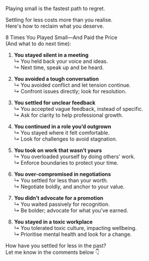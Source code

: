 Playing small is the fastest path to regret.  
  
Settling for less costs more than you realise.  
Here's how to reclaim what you deserve.  
  
8 Times You Played Small—And Paid the Price  
(And what to do next time):  
  
1. **You stayed silent in a meeting**  
↳ You held back your voice and ideas.  
↳ Next time, speak up and be heard.  
  
2. **You avoided a tough conversation**  
↳ You avoided conflict and let tension continue.  
↳ Confront issues directly; look for resolution.  
  
3. **You settled for unclear feedback**  
↳ You accepted vague feedback, instead of specific.  
↳ Ask for clarity to help professional growth.  
  
4. **You continued in a role you’d outgrown**  
↳ You stayed where it felt comfortable.  
↳ Look for challenges to avoid stagnation.  
  
5. **You took on work that wasn’t yours**  
↳ You overloaded yourself by doing others' work.  
↳ Enforce boundaries to protect your time.  
  
6. **You over-compromised in negotiations**  
↳ You settled for less than your worth.  
↳ Negotiate boldly, and anchor to your value.  
  
7. **You didn’t advocate for a promotion**  
↳ You waited passively for recognition.  
↳ Be bolder; advocate for what you’ve earned.  
  
8. **You stayed in a toxic workplace**  
↳ You tolerated toxic culture, impacting wellbeing.  
↳ Prioritise mental health and look for a change.  
  
How have you settled for less in the past?  
Let me know in the comments below 👇  
  
